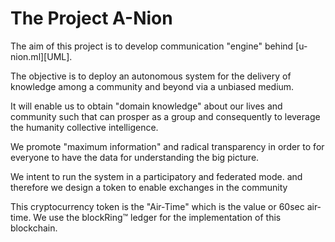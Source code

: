 # The Project A-Nion


The aim of this project is to develop communication "engine" behind
[u-nion.ml][UML].

The objective is to deploy an autonomous system for 
the delivery of knowledge among a community and beyond 
via a unbiased medium.

It will enable us to obtain "domain knowledge" about our lives and community
such that can prosper as a group
and consequently to leverage the humanity collective intelligence.


We promote "maximum information" and radical transparency in order
to for everyone to have the data for understanding the big picture.

We intent to run the system in a participatory and federated mode.
and therefore we design a token to enable exchanges in the community

This cryptocurrency token is the "Air-Time" which is the value
or 60sec air-time. We use the blockRing™ ledger for the implementation
of this blockchain.


